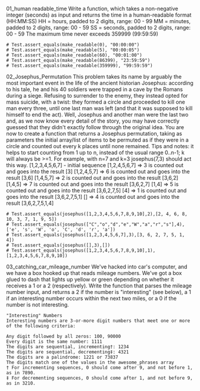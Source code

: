 01_human readable_time
    Write a function, which takes a non-negative integer (seconds) as input and returns the time in a human-readable format (HH:MM:SS)
    HH = hours, padded to 2 digits, range: 00 - 99
    MM = minutes, padded to 2 digits, range: 00 - 59
    SS = seconds, padded to 2 digits, range: 00 - 59
    The maximum time never exceeds 359999 (99:59:59)

    # Test.assert_equals(make_readable(0), "00:00:00")
    # Test.assert_equals(make_readable(5), "00:00:05")
    # Test.assert_equals(make_readable(60), "00:01:00")
    # Test.assert_equals(make_readable(86399), "23:59:59")
    # Test.assert_equals(make_readable(359999), "99:59:59")


02_Josephus_Permutation
    This problem takes its name by arguably the most important event in the life of the ancient historian Josephus: according to his tale, he and his 40 soldiers were trapped in a cave by the Romans during a siege.
    Refusing to surrender to the enemy, they instead opted for mass suicide, with a twist: they formed a circle and proceeded to kill one man every three, until one last man was left (and that it was supposed to kill himself to end the act).
    Well, Josephus and another man were the last two and, as we now know every detail of the story, you may have correctly guessed that they didn't exactly follow through the original idea.
    You are now to create a function that returns a Josephus permutation, taking as parameters the initial array/list of items to be permuted as if they were in a circle and counted out every k places until none remained.
    Tips and notes: it helps to start counting from 1 up to n, instead of the usual range 0..n-1; k will always be >=1.
    For example, with n=7 and k=3 josephus(7,3) should act this way.
        [1,2,3,4,5,6,7] - initial sequence
        [1,2,4,5,6,7] => 3 is counted out and goes into the result [3]
        [1,2,4,5,7] => 6 is counted out and goes into the result [3,6]
        [1,4,5,7] => 2 is counted out and goes into the result [3,6,2]
        [1,4,5] => 7 is counted out and goes into the result [3,6,2,7]
        [1,4] => 5 is counted out and goes into the result [3,6,2,7,5]
        [4] => 1 is counted out and goes into the result [3,6,2,7,5,1]
        [] => 4 is counted out and goes into the result [3,6,2,7,5,1,4]

    # Test.assert_equals(josephus([1,2,3,4,5,6,7,8,9,10],2),[2, 4, 6, 8, 10, 3, 7, 1, 9, 5])
    # Test.assert_equals(josephus(["C","o","d","e","W","a","r","s"],4),['e', 's', 'W', 'o', 'C', 'd', 'r', 'a'])
    # Test.assert_equals(josephus([1,2,3,4,5,6,7],3),[3, 6, 2, 7, 5, 1, 4])
    # Test.assert_equals(josephus([],3),[])
    # Test.assert_equals(josephus([1,2,3,4,5,6,7,8,9,10],1),[1,2,3,4,5,6,7,8,9,10])

03_catching_car_mileage_number
    We've hacked into car's computer, and we have a box hooked up that reads mileage numbers.
    We've got a box glued to dash that lights up yellow or green depending on whether it receives a 1 or a 2 (respectively).
    Write the function that parses the mileage number input, and returns a 2 if the number is "interesting" (see below),
        a 1 if an interesting number occurs within the next two miles,
        or a 0 if the number is not interesting.

    "Interesting" Numbers
    Interesting numbers are 3-or-more digit numbers that meet one or more of the following criteria:

    Any digit followed by all zeros: 100, 90000
    Every digit is the same number: 1111
    The digits are sequential, incrementing†: 1234
    The digits are sequential, decrementing‡: 4321
    The digits are a palindrome: 1221 or 73837
    The digits match one of the values in the awesome_phrases array
    † For incrementing sequences, 0 should come after 9, and not before 1, as in 7890.
    ‡ For decrementing sequences, 0 should come after 1, and not before 9, as in 3210.
